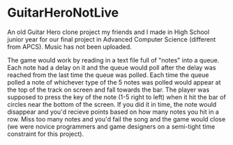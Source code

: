 # GuitarHeroNotLive
An old Guitar Hero clone project my friends and I made in High School junior year for our final project in
Advanced Computer Science (different from APCS). Music has not been uploaded.


The game would work by reading in a text file full of "notes" into a queue. Each note had a delay on it and the queue would poll after the delay
was reached from the last time the queue was polled. Each time the queue polled a note of whichever type of the 5 notes was polled would 
appear at the top of the track on screen and fall towards the bar. The player was supposed to press the key of the note (1-5 right to left) 
when it hit the bar of circles near the bottom of the screen. If you did it in time, the note would disappear and you'd recieve points based on
how many notes you hit in a row. Miss too many notes and you'd fail the song and the game would close (we were novice programmers and game
designers on a semi-tight time constraint for this project).

